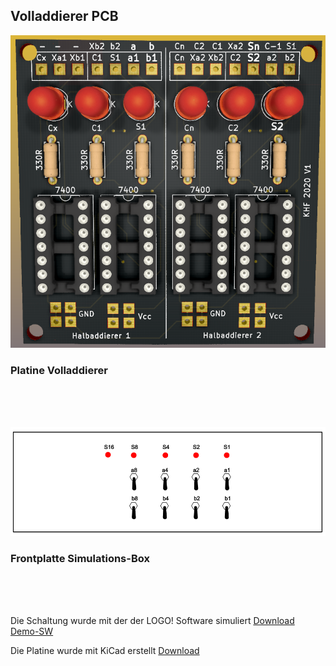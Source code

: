 ## Volladdierer PCB

![image](https://github.com/frankyhub/png/blob/master/Volladdierer.png)

###                      Platine Volladdierer

<br>
<br>
<br>

![image](https://github.com/frankyhub/png/blob/master/Frontplatte.png)

###                      Frontplatte Simulations-Box


<br>
<br>
<br>




Die Schaltung wurde mit der der LOGO! Software simuliert
[Download Demo-SW](https://new.siemens.com/global/de/produkte/automatisierung/systeme/industrie/sps/logo/logo-software.html)

Die Platine wurde mit KiCad erstellt [Download](https://kicad.org/download/)
